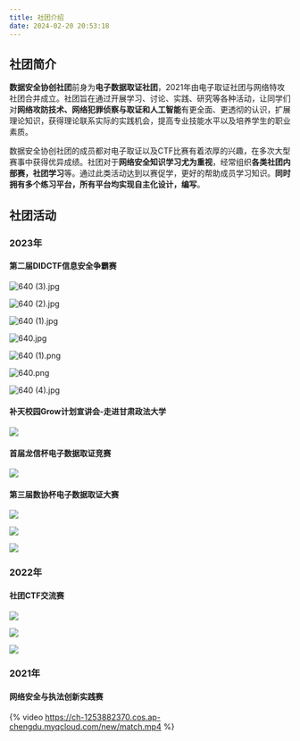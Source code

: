 ```yaml
---
title: 社团介绍
date: 2024-02-20 20:53:18
---
```


## 社团简介

**数据安全协创社团**前身为**电子数据取证社团**，2021年由电子取证社团与网络特攻社团合并成立。社团旨在通过开展学习、讨论、实践、研究等各种活动，让同学们对**网络攻防技术、网络犯罪侦察与取证和人工智能**有更全面、更透彻的认识，扩展理论知识，获得理论联系实际的实践机会，提高专业技能水平以及培养学生的职业素质。

数据安全协创社团的成员都对电子取证以及CTF比赛有着浓厚的兴趣，在多次大型赛事中获得优异成绩。社团对于**网络安全知识学习尤为重视**，经常组织**各类社团内部赛，社团学习**等。通过此类活动达到以赛促学，更好的帮助成员学习知识。**同时拥有多个练习平台，所有平台均实现自主化设计，编写**。

## 社团活动

### 2023年

#### 第二届DIDCTF信息安全争霸赛

![640 (3).jpg](https://bu.dusays.com/2024/02/20/65d4ab54114ad.jpg)

![640 (2).jpg](https://bu.dusays.com/2024/02/20/65d4ab54118e3.jpg)

![640 (1).jpg](https://bu.dusays.com/2024/02/20/65d4ab54223ea.jpg)

![640.jpg](https://bu.dusays.com/2024/02/20/65d4ab54102af.jpg)

![640 (1).png](https://bu.dusays.com/2024/02/20/65d4ab5451f6c.png)

![640.png](https://bu.dusays.com/2024/02/20/65d4ab555e5cb.png)

![640 (4).jpg](https://bu.dusays.com/2024/02/20/65d4ab5597f77.jpg)

#### 补天校园Grow计划宣讲会-走进甘肃政法大学

![](https://bu.dusays.com/2023/09/26/6511b96c5c70f.jpg)

#### 首届龙信杯电子数据取证竞赛

![](https://bu.dusays.com/2023/09/26/6511b96db057d.jpg)

#### 第三届数协杯电子数据取证大赛

![](https://bu.dusays.com/2023/08/05/64ce475b0031d.jpg)

![](https://bu.dusays.com/2023/08/05/64ce475b8f23d.png)

![](https://bu.dusays.com/2023/08/05/64ce475c62c00.png)

### 2022年

#### 社团CTF交流赛

![](https://ch-1253882370.cos.ap-chengdu.myqcloud.com/new/123.png)

![](https://ch-1253882370.cos.ap-chengdu.myqcloud.com/new/456.jpg)

![](https://ch-1253882370.cos.ap-chengdu.myqcloud.com/new/789.png)


### 2021年

#### 网络安全与执法创新实践赛

{% video https://ch-1253882370.cos.ap-chengdu.myqcloud.com/new/match.mp4 %}
